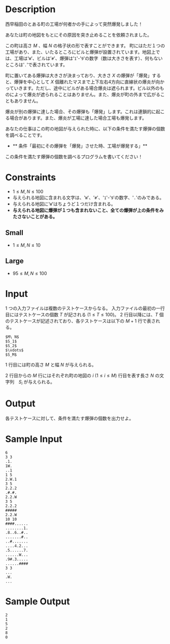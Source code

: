 # Description

西早稲田のとある町の工場が何者かの手によって突然爆発しました！

あなたは町の地図をもとにその原因を突き止めることを依頼されました。

この町は高さ $M$ 、幅 $N$ の格子状の形で表すことができます。
町にはただ１つの工場があり、また、いたるところにビルと爆弾が設置されています。地図上では、工場は'`W`'、ビルは'`#`'、爆弾は'`1`'-'`9`'の数字（数は大きさを表す）、何もないところは'`.`'で表されています。

町に置いてある爆弾は大きさが決まっており、大きさ $X$ の爆弾が「爆発」すると、爆弾を中心として $X$ 個離れたマスまで上下左右4方向に直線状の爆炎が向かっていきます。ただし、途中にビルがある場合爆炎は遮られます。ビル以外のものによって爆炎が遮られることはありません。また、爆炎が町の外まで広がることもありません。

爆炎が別の爆弾に達した場合、その爆弾も「爆発」します。これは連鎖的に起こる場合があります。また、爆炎が工場に達した場合工場も爆発します。

あなたの仕事はこの町の地図が与えられた時に、以下の条件を満たす爆弾の個数を調べることです。

- ** 条件「最初にその爆弾を「爆発」させた時、工場が爆発する」**

この条件を満たす爆弾の個数を調べるプログラムを書いてください！

# Constraints

- $1 \leq M, N \leq 100$
- 与えられる地図に含まれる文字は、'`W`'、'`#`'、'`1`'-'`9`'の数字、'`.`'のみである。
- 与えられる地図に'`W`'はちょうど１つだけ含まれる。
- **与えられる地図に爆弾が１つも含まれないこと、全ての爆弾が上の条件をみたさないことがある。**

## Small

- $1 \leq M, N \leq 10$

## Large

- $95 \leq M, N \leq 100$

# Input

1 つの入力ファイルは複数のテストケースからなる。
入力ファイルの最初の一行目にはテストケースの個数 $T$ が記される $(1 \leq T \leq 100)$。
2 行目以降には、$T$ 個のテストケースが記述されており、各テストケースは以下の $M+1$ 行で表される。

```
$M\ N$
$S_1$
$S_2$
$\vdots$
$S_M$
```

1 行目には町の高さ $M$ と幅 $N$ が与えられる。

2 行目からの $M$ 行にはそれぞれ町の地図の $i\ (1 \leq i \leq M)$ 行目を表す長さ $N$ の文字列　$S_i$ が与えられる。

# Output

各テストケースに対して、条件を満たす爆弾の個数を出力せよ。

# Sample Input

```
6
3 3
.1.
1W.
..1
1 5
2.W.1
3 5
2.2.2
.#.#.
2.2.W
3 5
2.2.2
#####
2.2.W
10 10
####......
........1.
.8..6..#..
.......#..
..#.......
....4.2...
.5......7.
......W...
.9#.3.....
......####
3 3
...
.W.
...
```

# Sample Output

```
2
1
5
2
8
0
```
